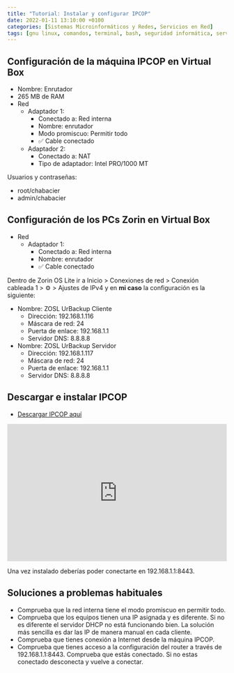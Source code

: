 ```yaml
---
title: "Tutorial: Instalar y configurar IPCOP"
date: 2022-01-11 13:10:00 +0100
categories: [Sistemas Microinformáticos y Redes, Servicios en Red]
tags: [gnu linux, comandos, terminal, bash, seguridad informática, servicios en red, smr]
---
```


## Configuración de la máquina IPCOP en Virtual Box

- Nombre: Enrutador
- 265 MB de RAM
- Red
    - Adaptador 1:
        - Conectado a: Red interna 
        - Nombre: enrutador
        - Modo promiscuo: Permitir todo
        - ✅ Cable conectado
    - Adaptador 2:
        - Conectado a: NAT
        - Tipo de adaptador: Intel PRO/1000 MT

Usuarios y contraseñas:

- root/chabacier
- admin/chabacier

## Configuración de los PCs Zorin en Virtual Box

- Red
    - Adaptador 1:
        - Conectado a: Red interna 
        - Nombre: enrutador
        - ✅ Cable conectado

Dentro de Zorin OS Lite ir a Inicio > Conexiones de red > Conexión cableada 1 > ⚙️ > Ajustes de IPv4 y en **mi caso** la configuración es la siguiente:

- Nombre: ZOSL UrBackup Cliente
    - Dirección: 192.168.1.116
    - Máscara de red: 24
    - Puerta de enlace: 192.168.1.1
    - Servidor DNS: 8.8.8.8
- Nombre: ZOSL UrBackup Servidor
    - Dirección: 192.168.1.117
    - Máscara de red: 24
    - Puerta de enlace: 192.168.1.1
    - Servidor DNS: 8.8.8.8

## Descargar e instalar IPCOP

- [Descargar IPCOP aquí](https://www.ipcop.org/download.html)

<iframe width="100%" height="315" src="https://www.youtube.com/embed/rrWLBBQr5iw" title="YouTube video player" frameborder="0" allow="accelerometer; autoplay; clipboard-write; encrypted-media; gyroscope; picture-in-picture" allowfullscreen></iframe>

Una vez instalado deberías poder conectarte en 192.168.1.1:8443.

## Soluciones a problemas habituales

- Comprueba que la red interna tiene el modo promiscuo en permitir todo.
- Comprueba que los equipos tienen una IP asignada y es diferente. Si no es diferente el servidor DHCP no está funcionando bien. La solución más sencilla es dar las IP de manera manual en cada cliente.
- Comprueba que tienes conexión a Internet desde la máquina IPCOP.
- Comprueba que tienes acceso a la configuración del router a través de 192.168.1.1:8443. Comprueba que estás conectado. Si no estas conectado desconecta y vuelve a conectar.